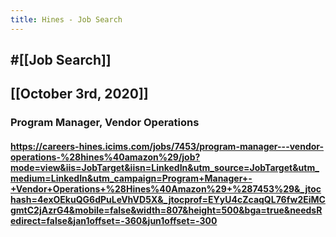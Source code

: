 ```yaml
---
title: Hines - Job Search
---
```


## #[[Job Search]]

## 

## [[October 3rd, 2020]]
### Program Manager, Vendor Operations
#### https://careers-hines.icims.com/jobs/7453/program-manager---vendor-operations-%28hines%40amazon%29/job?mode=view&iis=JobTarget&iisn=LinkedIn&utm_source=JobTarget&utm_medium=LinkedIn&utm_campaign=Program+Manager+-+Vendor+Operations+%28Hines%40Amazon%29+%287453%29&_jtochash=4exOEkuQG6dPuLeVhVD5X&_jtocprof=EYyU4cZcaqQL76fw2EiMCgmtC2jAzrG4&mobile=false&width=807&height=500&bga=true&needsRedirect=false&jan1offset=-360&jun1offset=-300
